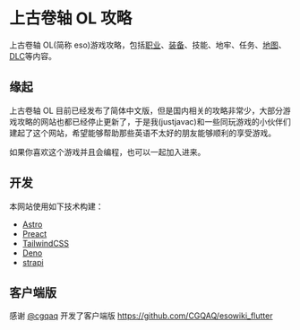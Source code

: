 # 上古卷轴 OL 攻略

上古卷轴 OL(简称
eso)游戏攻略，包括[职业](https://eso.denohub.com/class)、[装备](https://eso.denohub.com/set)、技能、地牢、任务、[地图](https://eso.denohub.com/map/27)、[DLC](https://eso.denohub.com/dlc)等内容。

## 缘起

上古卷轴 OL
目前已经发布了简体中文版，但是国内相关的攻略非常少，大部分游戏攻略的网站也都已经停止更新了，于是我(justjavac)和一些同玩游戏的小伙伴们建起了这个网站，希望能够帮助那些英语不太好的朋友能够顺利的享受游戏。

如果你喜欢这个游戏并且会编程，也可以一起加入进来。

## 开发

本网站使用如下技术构建：

- [Astro](https://astro.build)
- [Preact](https://preactjs.com)
- [TailwindCSS](https://tailwindcss.com)
- [Deno](https://deno.land)
- [strapi](https://strapi.io)

## 客户端版

感谢 [@cgqaq](https://github.com/cgqaq) 开发了客户端版 <https://github.com/CGQAQ/esowiki_flutter>
